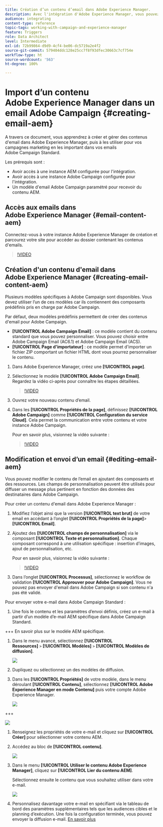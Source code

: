 ```yaml
---
title: Création d’un contenu d’email dans Adobe Experience Manager.
description: Avec l'intégration d'Adobe Experience Manager, vous pouvez créer du contenu directement dans AEM et l'utiliser ultérieurement dans Adobe Campaign.
audience: integrating
content-type: reference
topic-tags: working-with-campaign-and-experience-manager
feature: Triggers
role: Data Architect
level: Intermediate
exl-id: 72b99864-d9d9-4cf4-be06-dc5719a2e4f2
source-git-commit: 579404ddc128e25cc7f8f93dfec30663c7cf754e
workflow-type: ht
source-wordcount: '563'
ht-degree: 100%

---
```


# Import d’un contenu Adobe Experience Manager dans un email Adobe Campaign {#creating-email-aem}

A travers ce document, vous apprendrez à créer et gérer des contenus d&#39;email dans Adobe Experience Manager, puis à les utiliser pour vos campagnes marketing en les important dans vos emails Adobe Campaign Standard.

Les prérequis sont :

* Avoir accès à une instance AEM configurée pour l&#39;intégration.
* Avoir accès à une instance Adobe Campaign configurée pour l&#39;intégration.
* Un modèle d&#39;email Adobe Campaign paramétré pour recevoir du contenu AEM.

## Accès aux emails dans Adobe Experience Manager {#email-content-aem}

Connectez-vous à votre instance Adobe Experience Manager de création et parcourez votre site pour accéder au dossier contenant les contenus d&#39;emails.

>[!VIDEO](https://video.tv.adobe.com/v/29996)

## Création d&#39;un contenu d&#39;email dans Adobe Experience Manager {#creating-email-content-aem}

Plusieurs modèles spécifiques à Adobe Campaign sont disponibles. Vous devez utiliser l’un de ces modèles car ils contiennent des composants prédéfinis pris en charge par Adobe Campaign.

Par défaut, deux modèles prédéfinis permettent de créer des contenus d&#39;email pour Adobe Campaign.

* **[!UICONTROL Adobe Campaign Email]** : ce modèle contient du contenu standard que vous pouvez personnaliser. Vous pouvez choisir entre Adobe Campaign Email (AC6.1) et Adobe Campaign Email (ACS).
* **[!UICONTROL Page d&#39;importateur]** : ce modèle permet d&#39;importer un fichier ZIP comportant un fichier HTML dont vous pourrez personnaliser le contenu.

1. Dans Adobe Experience Manager, créez une **[!UICONTROL page]**.

1. Sélectionnez le modèle **[!UICONTROL Adobe Campaign Email]**. Regardez la vidéo ci-après pour connaître les étapes détaillées.

   >[!VIDEO](https://video.tv.adobe.com/v/29997)

1. Ouvrez votre nouveau contenu d’email.

1. Dans les **[!UICONTROL Propriétés de la page]**, définissez **[!UICONTROL Adobe Campaign]** comme **[!UICONTROL Configuration du service Cloud]**. Cela permet la communication entre votre contenu et votre instance Adobe Campaign.

   Pour en savoir plus, visionnez la vidéo suivante :

   >[!VIDEO](https://video.tv.adobe.com/v/29999)

## Modification et envoi d’un email {#editing-email-aem}

Vous pouvez modifier le contenu de l’email en ajoutant des composants et des ressources. Les champs de personnalisation peuvent être utilisés pour diffuser un message plus pertinent en fonction des données des destinataires dans Adobe Campaign.

Pour créer un contenu d&#39;email dans Adobe Experience Manager :

1. Modifiez l’objet ainsi que la version **[!UICONTROL text brut]** de votre email en accédant à l’onglet **[!UICONTROL Propriétés de la page]**> **[!UICONTROL Email]**.

1. Ajoutez des **[!UICONTROL champs de personnalisation]** via le composant **[!UICONTROL Texte et personnalisation]**. Chaque composant correspond à une utilisation spécifique : insertion d’images, ajout de personnalisation, etc.

   Pour en savoir plus, visionnez la vidéo suivante :

   >[!VIDEO](https://video.tv.adobe.com/v/29998)

1. Dans l’onglet **[!UICONTROL Processus]**, sélectionnez le workflow de validation **[!UICONTROL Approuver pour Adobe Campaign]**. Vous ne pouvez pas envoyer d&#39;email dans Adobe Campaign si son contenu n&#39;a pas été validé.

Pour envoyer votre e-mail dans Adobe Campaign Standard :

1. Une fois le contenu et les paramètres d’envoi définis, créez un e-mail à partir d’un modèle d’e-mail AEM spécifique dans Adobe Campaign Standard.

+++ En savoir plus sur le modèle AEM spécifique.

   1. Dans le menu avancé, sélectionnez **[!UICONTROL Ressources]** `>` **[!UICONTROL Modèles]** `>` **[!UICONTROL Modèles de diffusion]**.

      ![](assets/aem_templates_1.png)

   1. Dupliquez ou sélectionnez un des modèles de diffusion.

   1. Dans les **[!UICONTROL Propriétés]** de votre modèle, dans le menu déroulant **[!UICONTROL Contenu]**, sélectionnez **[!UICONTROL Adobe Experience Manager en mode Contenu]** puis votre compte Adobe Experience Manager.

      ![](assets/aem_templates_2.png)

+++

   ![](assets/aem_send_1.png)

1. Renseignez les propriétés de votre e-mail et cliquez sur **[!UICONTROL Créer]** pour sélectionner votre contenu AEM.

1. Accédez au bloc de **[!UICONTROL contenu]**.

   ![](assets/aem_send_2.png)

1. Dans le menu **[!UICONTROL Utiliser le contenu Adobe Experience Manager]**, cliquez sur **[!UICONTROL Lier du contenu AEM]**.

   Sélectionnez ensuite le contenu que vous souhaitez utiliser dans votre e-mail.

   ![](assets/aem_send_3.png)

1. Personnalisez davantage votre e-mail en spécifiant via le tableau de bord des paramètres supplémentaires tels que les audiences cibles et le planning d’exécution. Une fois la configuration terminée, vous pouvez envoyer la diffusion e-mail. [En savoir plus](../../sending/using/confirming-the-send.md)

